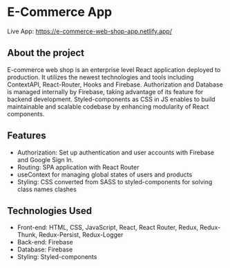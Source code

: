 # E-Commerce App

Live App: https://e-commerce-web-shop-app.netlify.app/

## About the project

E-commerce web shop is an enterprise level React application deployed to production. It utilizes the newest technologies and tools including ContextAPI, React-Router, Hooks and Firebase. Authorization and Database is managed internally by Firebase, taking advantage of its feature for backend development. Styled-components as CSS in JS enables to build maintainable and scalable codebase by enhancing modularity of React components.

## Features

-   Authorization: Set up authentication and user accounts with Firebase and Google Sign In.
-   Routing: SPA application with React Router
-   useContext for managing global states of users and products
-   Styling: CSS converted from SASS to styled-components for solving class names clashes

## Technologies Used

-   Front-end: HTML, CSS, JavaScript, React, React Router, Redux, Redux-Thunk, Redux-Persist, Redux-Logger
-   Back-end: Firebase
-   Database: Firebase
-   Styling: Styled-components
